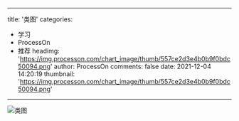 
---
title: '类图'
categories: 
 - 学习
 - ProcessOn
 - 推荐
headimg: 'https://img.processon.com/chart_image/thumb/557ce2d3e4b0b9f0bdc50094.png'
author: ProcessOn
comments: false
date: 2021-12-04 14:20:19
thumbnail: 'https://img.processon.com/chart_image/thumb/557ce2d3e4b0b9f0bdc50094.png'
---

<div>   
<img class="thumb" alt="类图" src="https://img.processon.com/chart_image/thumb/557ce2d3e4b0b9f0bdc50094.png" referrerpolicy="no-referrer">
<p></p>  
</div>
            